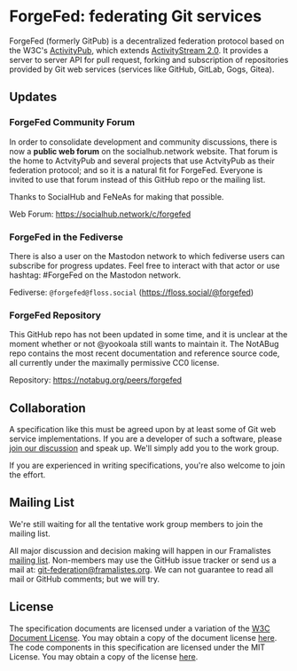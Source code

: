 # ForgeFed: federating Git services

ForgeFed (formerly GitPub) is a decentralized federation protocol based on the W3C's [ActivityPub][ActivityPub], which
extends [ActivityStream 2.0][ActivityStream2]. It provides a server to server API for pull request,
forking and subscription of repositories provided by Git web services (services like GitHub, GitLab, 
Gogs, Gitea).

[ActivityPub]: https://www.w3.org/TR/activitypub/
[ActivityStream2]: https://www.w3.org/TR/activitystreams-core/

## Updates
### ForgeFed Community Forum

In order to consolidate development and community discussions, there is now a **public web forum** on the socialhub.network website. That forum is the home to ActvityPub and several projects that use ActvityPub as their federation protocol; and so it is a natural fit for ForgeFed. Everyone is invited to use that forum instead of this GitHub repo or the mailing list.

Thanks to SocialHub and FeNeAs for making that possible.

Web Forum: https://socialhub.network/c/forgefed
### ForgeFed in the Fediverse

There is also a user on the Mastodon network to which fediverse users can subscribe for progress updates. Feel free to interact with that actor or use hashtag: #ForgeFed on the Mastodon network.

Fediverse: `@forgefed@floss.social` (https://floss.social/@forgefed)
### ForgeFed Repository

This GitHub repo has not been updated in some time, and it is unclear at the moment whether or not @yookoala still wants to maintain it. The NotABug repo contains the most recent documentation and reference source code, all currently under the maximally permissive CC0 license.

Repository: https://notabug.org/peers/forgefed

## Collaboration

A specification like this must be agreed upon by at least some of Git web service implementations.
If you are a developer of such a software, please [join our discussion][work-group-discussion] and speak up.
We'll simply add you to the work group.

If you are experienced in writing specifications, you're also welcome to join the effort.

## Mailing List

We're still waiting for all the tentative work group members to join the mailing list.

All major discussion and decision making will happen in our Framalistes
[mailing list][mailing-list-archive].
Non-members may use the GitHub issue tracker or send us a mail at:
[git-federation@framalistes.org][mailing-list-address].
We can not guarantee to read all mail or GitHub comments; but we will try.

## License

The specification documents are licensed under a variation of the [W3C Document License][w3c-document-license]. 
You may obtain a copy of the document license [here](LICENSES/DOCUMENT_LICENSE.md). The code
components in this specification are licensed under the MIT License. You may obtain a copy of the
license [here](LICENSE/SOFTWARE_LICENSE.md).

[w3c-document-license]: https://www.w3.org/Consortium/Legal/2015/doc-license
[work-group-discussion]: https://github.com/forgefed/forgefed/issues/5
[mailing-list-archive]: https://framalistes.org/sympa/arc/git-federation
[mailing-list-address]: mailto://git-federation@framalistes.org
